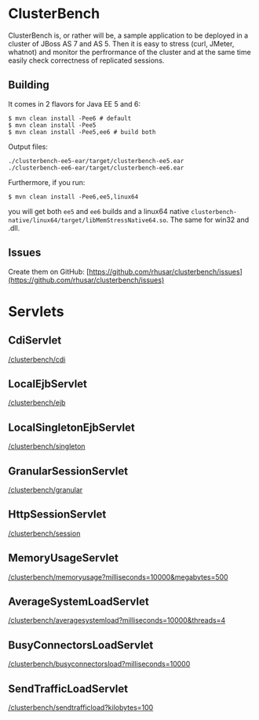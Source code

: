 ClusterBench
============

ClusterBench is, or rather will be, a sample application to be deployed in a cluster of JBoss AS 7 and AS 5. Then it is easy to stress (curl, JMeter, whatnot) and monitor the perfrormance of the cluster and at the same time easily check correctness of replicated sessions.

Building
--------

It comes in 2 flavors for Java EE 5 and 6:

    $ mvn clean install -Pee6 # default
    $ mvn clean install -Pee5
    $ mvn clean install -Pee5,ee6 # build both

Output files:

    ./clusterbench-ee5-ear/target/clusterbench-ee5.ear
    ./clusterbench-ee6-ear/target/clusterbench-ee6.ear

Furthermore, if you run:

    $ mvn clean install -Pee6,ee5,linux64

you will get both ```ee5``` and ```ee6``` builds and a linux64 native ```clusterbench-native/linux64/target/libMemStressNative64.so```. The same for win32 and .dll.

Issues
------

Create them on GitHub:
[https://github.com/rhusar/clusterbench/issues](https://github.com/rhusar/clusterbench/issues)

Servlets
========

CdiServlet
----------
[/clusterbench/cdi](http://localhost:8080/clusterbench/cdi)

LocalEjbServlet
---------------
[/clusterbench/ejb](http://localhost:8080/clusterbench/ejb)

LocalSingletonEjbServlet
------------------------
[/clusterbench/singleton](http://localhost:8080/clusterbench/singleton)

GranularSessionServlet
----------------------
[/clusterbench/granular](http://localhost:8080/clusterbench/granular)

HttpSessionServlet
-------------------
[/clusterbench/session](http://localhost:8080/clusterbench/session)

MemoryUsageServlet
------------------
[/clusterbench/memoryusage?milliseconds=10000&megabytes=500](http://localhost:8080/clusterbench/memoryusage?milliseconds=10000&megabytes=500)

AverageSystemLoadServlet
------------------------
[/clusterbench/averagesystemload?milliseconds=10000&threads=4](http://localhost:8080/clusterbench/averagesystemload?milliseconds=10000&threads=4)

BusyConnectorsLoadServlet
------------------------
[/clusterbench/busyconnectorsload?milliseconds=10000](http://localhost:8080/clusterbench/busyconnectorsload?milliseconds=10000)

SendTrafficLoadServlet
------------------------
[/clusterbench/sendtrafficload?kilobytes=100](http://localhost:8080/clusterbench/sendtrafficload?kilobytes=100)
